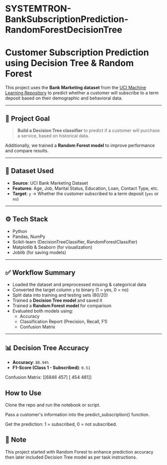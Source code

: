 # SYSTEMTRON-BankSubscriptionPrediction-RandomForestDecisionTree

# Customer Subscription Prediction using Decision Tree & Random Forest

This project uses the **Bank Marketing dataset** from the [UCI Machine Learning Repository](https://archive.ics.uci.edu/ml/datasets/bank+marketing) to predict whether a customer will subscribe to a term deposit based on their demographic and behavioral data.

---

## 🧠 Project Goal

> **Build a Decision Tree classifier** to predict if a customer will purchase a service, based on historical data.

Additionally, we trained a **Random Forest model** to improve performance and compare results.

---

## 📁 Dataset Used

- **Source**: UCI Bank Marketing Dataset  
- **Features**: Age, Job, Marital Status, Education, Loan, Contact Type, etc.  
- **Target**: `y` → Whether the customer subscribed to a term deposit (`yes` or `no`)

---

## ⚙️ Tech Stack

- Python
- Pandas, NumPy
- Scikit-learn (DecisionTreeClassifier, RandomForestClassifier)
- Matplotlib & Seaborn (for visualization)
- Joblib (for saving models)

---

## ✅ Workflow Summary

- Loaded the dataset and preprocessed missing & categorical data
- Converted the target column `y` to binary (1 = yes, 0 = no)
- Split data into training and testing sets (80/20)
- Trained a **Decision Tree model** and saved it
- Trained a **Random Forest model** for comparison
- Evaluated both models using:
  - Accuracy
  - Classification Report (Precision, Recall, F1)
  - Confusion Matrix

---

## 📊 Decision Tree Accuracy

- **Accuracy**: `88.94%`
- **F1-Score (Class 1 - Subscribed)**: `0.51`


Confusion Matrix:
[[6846  457]
 [ 454  481]]
 

## How to Use

Clone the repo and run the notebook or script.

Pass a customer's information into the predict_subscription() function.

Get the prediction: 1 = subscribed, 0 = not subscribed.



## 📌 Note
This project started with Random Forest to enhance prediction accuracy  then  later included  Decision Tree model as per task instructions.
